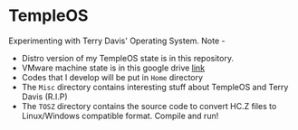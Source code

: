 # TempleOS

Experimenting with Terry Davis' Operating System. Note -
  - Distro version of my TempleOS state is in this repository.
  - VMware machine state is in this google drive [link](https://drive.google.com/file/d/1OyP8FtCfoYNgSyR7uFNIs9abyLboDLPR/view?usp=sharing)
  - Codes that I develop will be put in `Home` directory
  - The `Misc` directory contains interesting stuff about TempleOS and Terry Davis (R.I.P)
  - The `TOSZ` directory contains the source code to convert HC.Z files to Linux/Windows compatible format. Compile and run!
